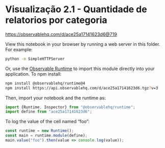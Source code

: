 # Visualização 2.1 - Quantidade de relatorios por categoria

https://observablehq.com/d/ace25a17141623d6@719

View this notebook in your browser by running a web server in this folder. For
example:

~~~sh
python -m SimpleHTTPServer
~~~

Or, use the [Observable Runtime](https://github.com/observablehq/runtime) to
import this module directly into your application. To npm install:

~~~sh
npm install @observablehq/runtime@4
npm install https://api.observablehq.com/d/ace25a17141623d6.tgz?v=3
~~~

Then, import your notebook and the runtime as:

~~~js
import {Runtime, Inspector} from "@observablehq/runtime";
import define from "ace25a17141623d6";
~~~

To log the value of the cell named “foo”:

~~~js
const runtime = new Runtime();
const main = runtime.module(define);
main.value("foo").then(value => console.log(value));
~~~
